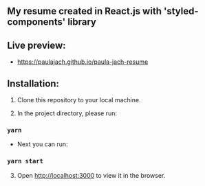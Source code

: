 ## My resume created in React.js with 'styled-components' library


## Live preview:
* https://paulajach.github.io/paula-jach-resume


## Installation:
1. Clone this repository to your local machine.

2. In the project directory, please run:

### `yarn`

* Next you can run:

### `yarn start`


3. Open [http://localhost:3000](http://localhost:3000) to view it in the browser.

